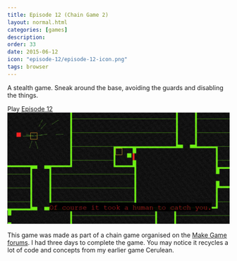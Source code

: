 ```yaml
---
title: Episode 12 (Chain Game 2)
layout: normal.html
categories: [games]
description: 
order: 33
date: 2015-06-12
icon: "episode-12/episode-12-icon.png"
tags: browser
---
```


A stealth game. Sneak around the base, avoiding the guards and disabling the things.

<div>Play <a href="play/">Episode 12</a></div>

<img src="episode-12.jpg">

This game was made as part of a chain game organised on the [Make Game forums](http://forum.makega.me/t/chain-game-2-schedule-games/). I had three days to complete the game. You may notice it recycles a lot of code and concepts from my earlier game Cerulean.
